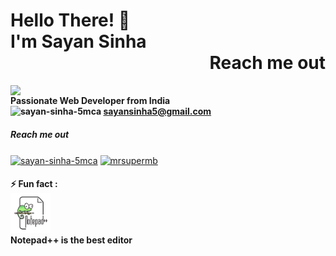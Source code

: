 <h1 align="left">
  Hello There! 👋 <br />I'm Sayan Sinha
  <div align="right">Reach me out</div>
</h1>
<img align="right" src="https://www.ravsanmedia.com/web_assets/images/website.gif" width="600" />

<h4 align="left">
  Passionate Web Developer from India
  <br />
   <img src="https://cdn.jsdelivr.net/npm/simple-icons@3.0.1/icons/gmail.svg" alt="sayan-sinha-5mca" height="10" width="20" />
   <a href="mailto:sayansinha5@gmail.com">sayansinha5@gmail.com</a>
</h4>

<h5 align="left">Reach me out</h5>
<p align="left">
<a href="https://linkedin.com/in/sayan-sinha-5mca" target="blank"><img align="center" src="https://cdn.jsdelivr.net/npm/simple-icons@3.0.1/icons/linkedin.svg" alt="sayan-sinha-5mca" height="30" width="40" /></a>
<a href="https://instagram.com/mrsupermb" target="blank"><img align="center" src="https://cdn.jsdelivr.net/npm/simple-icons@3.0.1/icons/instagram.svg" alt="mrsupermb" height="30" width="40" /></a>
</p>
<h4 align="left">
⚡  Fun fact : <br /><img src="np++.png" height="64" width="64"><br />Notepad++ is the best editor<br />
</h4>
